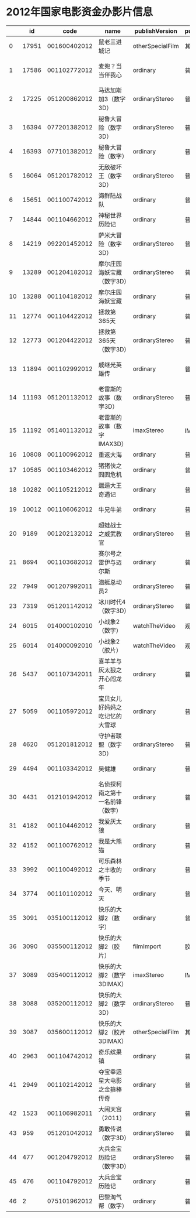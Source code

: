 # 2012年国家电影资金办影片信息


|    | id |  code  |  name  | publishVersion | publishVersionName |   type  |  typeName  |   producerName  |  publisherName  |  publishDate   |
| ---- | ---- | ---- | ---- | ---- | ----| ---- | ---- | ---- | ---- | ---- |
| 0 |  17951 |  001600402012 |  鼠老三进城记 |  otherSpecialFilm |  其他特种电影 |  cartoon |  动画片 |  暂空 |  暂空 |  1326988800000|
| 1 |  17586 |  001102772012 |  麦兜？当当伴我心 |  ordinary |  普通 |  cartoon |  动画片 |  凤凰东方华娱（北京）国际文化传媒有限公司 |  暂空 |  1333209600000|
| 2 |  17225 |  051200862012 |  马达加斯加3（数字3D） |  ordinaryStereo |  普通立体 |  cartoon |  动画片 |  未填写 |  中国电影集团公司 |  1342713600000|
| 3 |  16394 |  077201382012 |  秘鲁大冒险（数字3D） |  ordinaryStereo |  普通立体 |  cartoon |  动画片 |  未填写 |  暂空 |  1345996800000|
| 4 |  16393 |  077101382012 |  秘鲁大冒险（数字） |  ordinary |  普通 |  cartoon |  动画片 |  未填写 |  暂空 |  1345996800000|
| 5 |  16064 |  051201782012 |  无敌破坏王（数字3D） |  ordinaryStereo |  普通立体 |  cartoon |  动画片 |  未填写 |  暂空 |  1351440000000|
| 6 |  15651 |  001100742012 |  海鲜陆战队 |  ordinary |  普通 |  cartoon |  动画片 |  暂空 |  暂空 |  1326988800000|
| 7 |  14844 |  001104662012 |  神秘世界历险记 |  ordinary |  普通 |  cartoon |  动画片 |  未填写 |  暂空 |  1344528000000|
| 8 |  14219 |  092201452012 |  萨米大冒险（数字3D） |  ordinaryStereo |  普通立体 |  cartoon |  动画片 |  未填写 |  暂空 |  1348675200000|
| 9 |  13289 |  001204182012 |  摩尔庄园海妖宝藏（数字3D） |  ordinaryStereo |  普通立体 |  cartoon |  动画片 |  未填写 |  暂空 |  1341158400000|
| 10 |  13288 |  001104182012 |  摩尔庄园海妖宝藏 |  ordinary |  普通 |  cartoon |  动画片 |  未填写 |  暂空 |  1341158400000|
| 11 |  12774 |  001104422012 |  拯救第365天 |  ordinary |  普通 |  cartoon |  动画片 |  未填写 |  暂空 |  1344182400000|
| 12 |  12773 |  001204422012 |  拯救第365天（数字3D） |  ordinaryStereo |  普通立体 |  cartoon |  动画片 |  未填写 |  暂空 |  1346169600000|
| 13 |  11894 |  001102992012 |  戚继光英雄传 |  ordinary |  普通 |  cartoon |  动画片 |  未填写 |  中国电影股份有限公司北京电影发行分公司 |  1338307200000|
| 14 |  11193 |  051201132012 |  老雷斯的故事（数字3D） |  ordinaryStereo |  普通立体 |  cartoon |  动画片 |  未填写 |  暂空 |  1342368000000|
| 15 |  11192 |  051401132012 |  老雷斯的故事（数字IMAX3D） |  imaxStereo |  IMAX立体 |  cartoon |  动画片 |  未填写 |  暂空 |  1342368000000|
| 16 |  10808 |  001100962012 |  重返大海 |  ordinary |  普通 |  cartoon |  动画片 |  暂空 |  暂空 |  1329321600000|
| 17 |  10585 |  001103462012 |  猪猪侠之囧囧危机 |  ordinary |  普通 |  cartoon |  动画片 |  中国电影股份有限公司 |  暂空 |  1339516800000|
| 18 |  10282 |  001105212012 |  邋遢大王奇遇记 |  ordinary |  普通 |  cartoon |  动画片 |  未填写 |  暂空 |  1345219200000|
| 19 |  10012 |  001106062012 |  牛兄牛弟 |  ordinary |  普通 |  cartoon |  动画片 |  未填写 |  中国电影集团公司 |  1348675200000|
| 20 |  9189 |  001202132012 |  超蛙战士之威武教官 |  ordinaryStereo |  普通立体 |  cartoon |  动画片 |  未填写 |  暂空 |  1333209600000|
| 21 |  8694 |  001103682012 |  赛尔号之雷伊与迈尔斯 |  ordinary |  普通 |  cartoon |  动画片 |  未填写 |  暂空 |  1342022400000|
| 22 |  7949 |  001207992011 |  潜艇总动员2 |  ordinaryStereo |  普通立体 |  cartoon |  动画片 |  美国哥伦比亚影片公司 |  暂空 |  1330531200000|
| 23 |  7319 |  051201142012 |  冰川时代4（数字3D） |  ordinaryStereo |  普通立体 |  cartoon |  动画片 |  未填写 |  暂空 |  1343232000000|
| 24 |  6015 |  014000102010 |  小战象2（数字） |  watchTheVideo |  观摩影片 |  cartoon |  动画片 |  未填写 |  暂空 |  1346169600000|
| 25 |  6014 |  014000092010 |  小战象2（胶片） |  watchTheVideo |  观摩影片 |  cartoon |  动画片 |  未填写 |  暂空 |  1346169600000|
| 26 |  5437 |  001107342011 |  喜羊羊与灰太狼之开心闯龙年 |  ordinary |  普通 |  cartoon |  动画片 |  暂空 |  暂空 |  1326297600000|
| 27 |  5059 |  001105972012 |  宝贝女儿好妈妈之吃记忆的大雪球 |  ordinary |  普通 |  cartoon |  动画片 |  未填写 |  暂空 |  1348675200000|
| 28 |  4620 |  051201812012 |  守护者联盟（数字3D） |  ordinaryStereo |  普通立体 |  cartoon |  动画片 |  未填写 |  暂空 |  1352908800000|
| 29 |  4494 |  001103342012 |  吴健雄 |  ordinary |  普通 |  cartoon |  动画片 |  电影频道节目中心 |  暂空 |  1339516800000|
| 30 |  4431 |  012101942012 |  名侦探柯南之第十一名前锋（数字） |  ordinary |  普通 |  cartoon |  动画片 |  未填写 |  暂空 |  1355155200000|
| 31 |  4182 |  001104462012 |  我爱灰太狼 |  ordinary |  普通 |  cartoon |  动画片 |  未填写 |  暂空 |  1343836800000|
| 32 |  4152 |  001100762012 |  我是大熊猫 |  ordinary |  普通 |  cartoon |  动画片 |  暂空 |  暂空 |  1328198400000|
| 33 |  3992 |  001100492012 |  可乐森林之丰收的季节 |  ordinary |  普通 |  cartoon |  动画片 |  暂空 |  暂空 |  1326988800000|
| 34 |  3774 |  001101102012 |  今天、明天 |  ordinary |  普通 |  cartoon |  动画片 |  电影频道节目中心 |  中国电影集团公司 |  1330012800000|
| 35 |  3091 |  035100112012 |  快乐的大脚2（数字） |  ordinary |  普通 |  cartoon |  动画片 |  暂空 |  暂空 |  1329753600000|
| 36 |  3090 |  035500112012 |  快乐的大脚2（胶片） |  filmImport |  胶片(进口) |  cartoon |  动画片 |  暂空 |  暂空 |  1329753600000|
| 37 |  3089 |  035400112012 |  快乐的大脚2（数字3DIMAX） |  imaxStereo |  IMAX立体 |  cartoon |  动画片 |  暂空 |  暂空 |  1329753600000|
| 38 |  3088 |  035200112012 |  快乐的大脚2（数字3D） |  ordinaryStereo |  普通立体 |  cartoon |  动画片 |  暂空 |  暂空 |  1329753600000|
| 39 |  3087 |  035600112012 |  快乐的大脚2（胶片3DIMAX） |  otherSpecialFilm |  其他特种电影 |  cartoon |  动画片 |  暂空 |  暂空 |  1329753600000|
| 40 |  2963 |  001104742012 |  奇乐缤果镇 |  ordinary |  普通 |  cartoon |  动画片 |  未填写 |  暂空 |  1344182400000|
| 41 |  2949 |  001102142012 |  夺宝幸运星大电影之金箍棒传奇 |  ordinary |  普通 |  cartoon |  动画片 |  未填写 |  暂空 |  1356710400000|
| 42 |  1523 |  001106982011 |  大闹天宫（2011） |  ordinary |  普通 |  cartoon |  动画片 |  暂空 |  暂空 |  1326297600000|
| 43 |  959 |  051201042012 |  勇敢传说（数字3D） |  ordinaryStereo |  普通立体 |  cartoon |  动画片 |  未填写 |  中国电影集团公司 |  1339344000000|
| 44 |  477 |  001204792012 |  大兵金宝历险记（数字3D） |  ordinaryStereo |  普通立体 |  cartoon |  动画片 |  未填写 |  暂空 |  1346169600000|
| 45 |  476 |  001104792012 |  大兵金宝历险记 |  ordinary |  普通 |  cartoon |  动画片 |  未填写 |  暂空 |  1346169600000|
| 46 |  2 |  075101962012 |  巴黎淘气帮（数字） |  ordinary |  普通 |  cartoon |  动画片 |  未填写 |  暂空 |  1356883200000|
